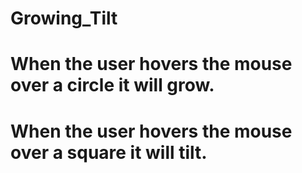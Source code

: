 # Growing_Tilt
# When the user hovers the mouse over a circle it will grow.
# When the user hovers the mouse over a square it will tilt.
